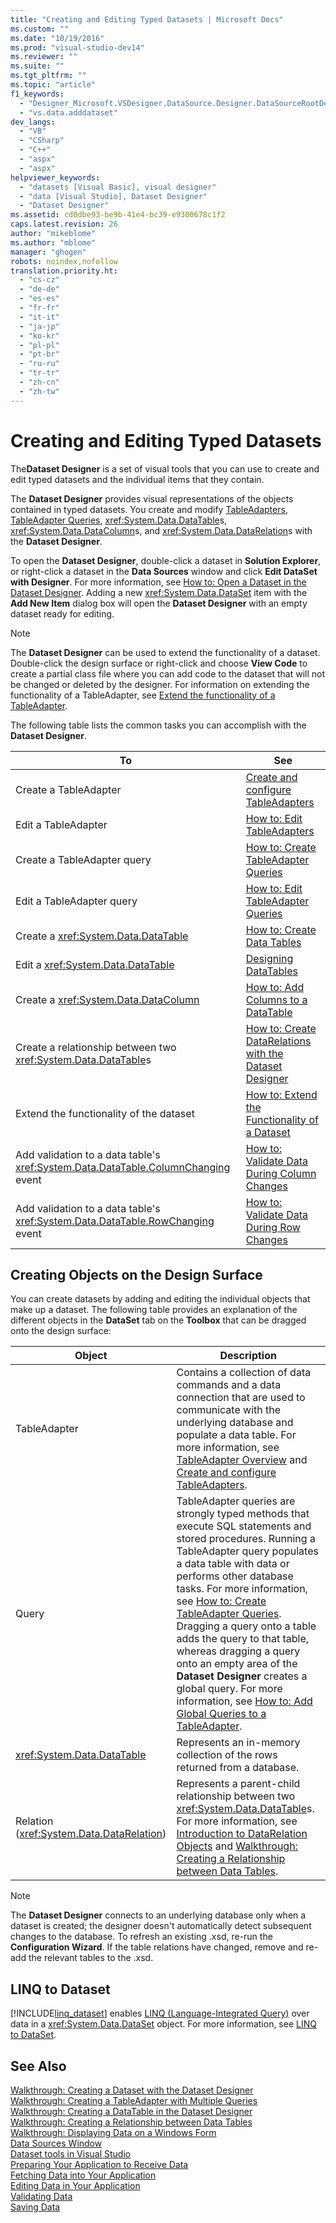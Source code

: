 ```yaml
---
title: "Creating and Editing Typed Datasets | Microsoft Docs"
ms.custom: ""
ms.date: "10/19/2016"
ms.prod: "visual-studio-dev14"
ms.reviewer: ""
ms.suite: ""
ms.tgt_pltfrm: ""
ms.topic: "article"
f1_keywords: 
  - "Designer_Microsoft.VSDesigner.DataSource.Designer.DataSourceRootDesigner"
  - "vs.data.adddataset"
dev_langs: 
  - "VB"
  - "CSharp"
  - "C++"
  - "aspx"
  - "aspx"
helpviewer_keywords: 
  - "datasets [Visual Basic], visual designer"
  - "data [Visual Studio], Dataset Designer"
  - "Dataset Designer"
ms.assetid: cd0dbe93-be9b-41e4-bc39-e9300678c1f2
caps.latest.revision: 26
author: "mikeblome"
ms.author: "mblome"
manager: "ghogen"
robots: noindex,nofollow
translation.priority.ht: 
  - "cs-cz"
  - "de-de"
  - "es-es"
  - "fr-fr"
  - "it-it"
  - "ja-jp"
  - "ko-kr"
  - "pl-pl"
  - "pt-br"
  - "ru-ru"
  - "tr-tr"
  - "zh-cn"
  - "zh-tw"
---
```

# Creating and Editing Typed Datasets
The**Dataset Designer** is a set of visual tools that you can use to create and edit typed datasets and the individual items that they contain.  
  
 The **Dataset Designer** provides visual representations of the objects contained in typed datasets. You create and modify [TableAdapters](../data-tools/tableadapter-overview.md), [TableAdapter Queries](../data-tools/how-to-create-tableadapter-queries.md), <xref:System.Data.DataTable>s, <xref:System.Data.DataColumn>s, and <xref:System.Data.DataRelation>s with the **Dataset Designer**.  
  
 To open the **Dataset Designer**, double-click a dataset in **Solution Explorer**, or right-click a dataset in the **Data Sources** window and click **Edit DataSet with Designer**. For more information, see [How to: Open a Dataset in the Dataset Designer](../Topic/How%20to:%20Open%20a%20Dataset%20in%20the%20Dataset%20Designer.md). Adding a new <xref:System.Data.DataSet> item with the **Add New Item** dialog box will open the **Dataset Designer** with an empty dataset ready for editing.  
  
> [!NOTE]
>  The **Dataset Designer** can be used to extend the functionality of a dataset. Double-click the design surface or right-click and choose **View Code** to create a partial class file where you can add code to the dataset that will not be changed or deleted by the designer. For information on extending the functionality of a TableAdapter, see [Extend the functionality of a TableAdapter](../data-tools/extend-the-functionality-of-a-tableadapter.md).  
  
 The following table lists the common tasks you can accomplish with the **Dataset Designer**.  
  
|To|See|  
|--------|---------|  
|Create a TableAdapter|[Create and configure TableAdapters](../data-tools/create-and-configure-tableadapters.md)|  
|Edit a TableAdapter|[How to: Edit TableAdapters](../Topic/How%20to:%20Edit%20TableAdapters.md)|  
|Create a TableAdapter query|[How to: Create TableAdapter Queries](../data-tools/how-to-create-tableadapter-queries.md)|  
|Edit a TableAdapter query|[How to: Edit TableAdapter Queries](../data-tools/how-to-edit-tableadapter-queries.md)|  
|Create a <xref:System.Data.DataTable>|[How to: Create Data Tables](../data-tools/how-to-create-data-tables.md)|  
|Edit a <xref:System.Data.DataTable>|[Designing DataTables](../data-tools/designing-datatables.md)|  
|Create a <xref:System.Data.DataColumn>|[How to: Add Columns to a DataTable](../Topic/How%20to:%20Add%20Columns%20to%20a%20DataTable.md)|  
|Create a relationship between two <xref:System.Data.DataTable>s|[How to: Create DataRelations with the Dataset Designer](../Topic/How%20to:%20Create%20DataRelations%20with%20the%20Dataset%20Designer.md)|  
|Extend the functionality of the dataset|[How to: Extend the Functionality of a Dataset](../Topic/How%20to:%20Extend%20the%20Functionality%20of%20a%20Dataset.md)|  
|Add validation to a data table's <xref:System.Data.DataTable.ColumnChanging> event|[How to: Validate Data During Column Changes](../Topic/How%20to:%20Validate%20Data%20During%20Column%20Changes.md)|  
|Add validation to a data table's <xref:System.Data.DataTable.RowChanging> event|[How to: Validate Data During Row Changes](../Topic/How%20to:%20Validate%20Data%20During%20Row%20Changes.md)|  
  
## Creating Objects on the Design Surface  
 You can create datasets by adding and editing the individual objects that make up a dataset. The following table provides an explanation of the different objects in the **DataSet** tab on the **Toolbox** that can be dragged onto the design surface:  
  
|Object|Description|  
|------------|-----------------|  
|TableAdapter|Contains a collection of data commands and a data connection that are used to communicate with the underlying database and populate a data table. For more information, see [TableAdapter Overview](../data-tools/tableadapter-overview.md) and [Create and configure TableAdapters](../data-tools/create-and-configure-tableadapters.md).|  
|Query|TableAdapter queries are strongly typed methods that execute SQL statements and stored procedures. Running a TableAdapter query populates a data table with data or performs other database tasks. For more information, see [How to: Create TableAdapter Queries](../data-tools/how-to-create-tableadapter-queries.md). Dragging a query onto a table adds the query to that table, whereas dragging a query onto an empty area of the **Dataset Designer** creates a global query. For more information, see [How to: Add Global Queries to a TableAdapter](../data-tools/how-to-add-global-queries-to-a-tableadapter.md).|  
|<xref:System.Data.DataTable>|Represents an in-memory collection of the rows returned from a database.|  
|Relation (<xref:System.Data.DataRelation>)|Represents a parent-child relationship between two <xref:System.Data.DataTable>s. For more information, see [Introduction to DataRelation Objects](../Topic/Introduction%20to%20DataRelation%20Objects.md) and [Walkthrough: Creating a Relationship between Data Tables](../Topic/Walkthrough:%20Creating%20a%20Relationship%20between%20Data%20Tables.md).|  
  
> [!NOTE]
>  The **Dataset Designer** connects to an underlying database only when a dataset is created; the designer doesn't automatically detect subsequent changes to the database. To refresh an existing .xsd, re-run the **Configuration Wizard**. If the table relations have changed, remove and re-add the relevant tables to the .xsd.  
  
## LINQ to Dataset  
 [!INCLUDE[linq_dataset](../data-tools/includes/linq_dataset_md.md)] enables [LINQ (Language-Integrated Query)](../Topic/LINQ%20\(Language-Integrated%20Query\).md) over data in a <xref:System.Data.DataSet> object. For more information, see [LINQ to DataSet](../Topic/LINQ%20to%20DataSet.md).  
  
## See Also  
 [Walkthrough: Creating a Dataset with the Dataset Designer](../data-tools/walkthrough-creating-a-dataset-with-the-dataset-designer.md)   
 [Walkthrough: Creating a TableAdapter with Multiple Queries](../data-tools/walkthrough-creating-a-tableadapter-with-multiple-queries.md)   
 [Walkthrough: Creating a DataTable in the Dataset Designer](../data-tools/walkthrough-creating-a-datatable-in-the-dataset-designer.md)   
 [Walkthrough: Creating a Relationship between Data Tables](../Topic/Walkthrough:%20Creating%20a%20Relationship%20between%20Data%20Tables.md)   
 [Walkthrough: Displaying Data on a Windows Form](../data-tools/walkthrough-displaying-data-on-a-windows-form.md)   
 [Data Sources Window](../Topic/Data%20Sources%20Window.md)   
 [Dataset tools in Visual Studio](../data-tools/dataset-tools-in-visual-studio.md)   
 [Preparing Your Application to Receive Data](../Topic/Preparing%20Your%20Application%20to%20Receive%20Data.md)   
 [Fetching Data into Your Application](../data-tools/fetching-data-into-your-application.md)   
 [Editing Data in Your Application](../data-tools/editing-data-in-your-application.md)   
 [Validating Data](../Topic/Validating%20Data.md)   
 [Saving Data](../data-tools/saving-data.md)